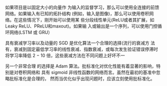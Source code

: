 如果项目是以固定大小的向量作 为输入的监督学习，那么可以使用全连接的前馈网络。如果输入有已知的拓扑结构 (例如，输入是图像)，那么可以使用卷积网络。在这些情况下，刚开始可以使用某 些分段线性单元(ReLU或者其扩展，如Leaky ReLU、PReLU和maxout)。如果输
入或输出是一个序列，可以使用门控循环网络(LSTM 或 GRU）

具有衰减学习率以及动量的 SGD 是优化算法一个合理的选择(流行的衰减方 法有，衰减到固定最低学习率的线性衰减、指数衰减，或每次发生验证错误停滞时 将学习率降低 2 − 10 倍，这些衰减方法在不同问题上好坏不一

另一个非常合理 的选择是 Adam 算法。批标准化对优化性能有着显著的影响，特别是对卷积网络和 具有 sigmoid 非线性函数的网络而言。虽然在最初的基准中忽略批标准化是合理的， 然而当优化似乎出现问题时，应该立刻使用批标准化。

